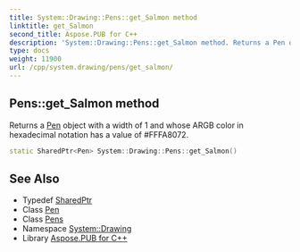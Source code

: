 ```yaml
---
title: System::Drawing::Pens::get_Salmon method
linktitle: get_Salmon
second_title: Aspose.PUB for C++
description: 'System::Drawing::Pens::get_Salmon method. Returns a Pen object with a width of 1 and whose ARGB color in hexadecimal notation has a value of #FFFA8072 in C++.'
type: docs
weight: 11900
url: /cpp/system.drawing/pens/get_salmon/
---
```

## Pens::get_Salmon method


Returns a [Pen](../../pen/) object with a width of 1 and whose ARGB color in hexadecimal notation has a value of #FFFA8072.

```cpp
static SharedPtr<Pen> System::Drawing::Pens::get_Salmon()
```

## See Also

* Typedef [SharedPtr](../../../system/sharedptr/)
* Class [Pen](../../pen/)
* Class [Pens](../)
* Namespace [System::Drawing](../../)
* Library [Aspose.PUB for C++](../../../)

